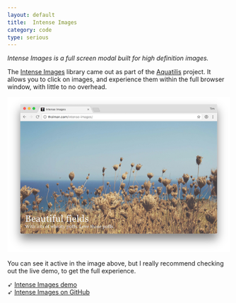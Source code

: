 ```yaml
---
layout: default
title:  Intense Images
category: code
type: serious
---
```


*Intense Images is a full screen modal built for high definition images.*

The [Intense Images](http://tholman.com/intense-images/) library came out as part of the [Aquatilis](http://aquatilis.tv/aquatilis-expedition/) project. It allows you to click on images, and experience them within the full browser window, with little to no overhead.

![Intense images in action](./images/intense-images-1.png)

You can see it active in the image above, but I really recommend checking out the live demo, to get the full experience.

➶ [Intense Images demo](http://tholman.com/intense-images/)<br>
➶ [Intense Images on GitHub](https://github.com/tholman/intense-images)
